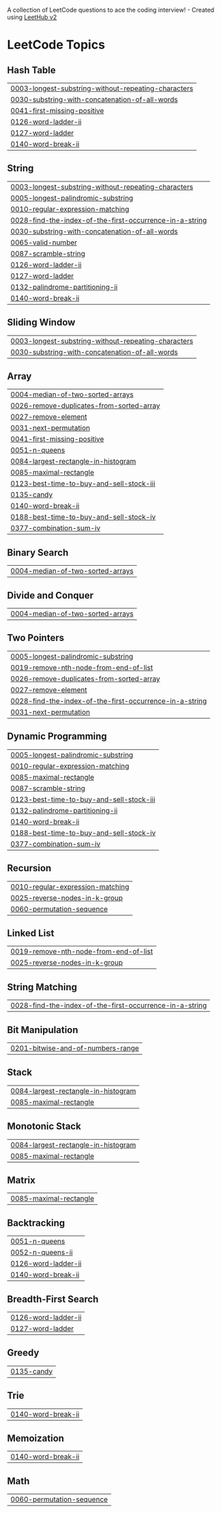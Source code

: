 A collection of LeetCode questions to ace the coding interview! - Created using [LeetHub v2](https://github.com/arunbhardwaj/LeetHub-2.0)
<!---LeetCode Topics Start-->
# LeetCode Topics
## Hash Table
|  |
| ------- |
| [0003-longest-substring-without-repeating-characters](https://github.com/devanshupathak02/Dsa-task/tree/master/0003-longest-substring-without-repeating-characters) |
| [0030-substring-with-concatenation-of-all-words](https://github.com/devanshupathak02/Dsa-task/tree/master/0030-substring-with-concatenation-of-all-words) |
| [0041-first-missing-positive](https://github.com/devanshupathak02/Dsa-task/tree/master/0041-first-missing-positive) |
| [0126-word-ladder-ii](https://github.com/devanshupathak02/Dsa-task/tree/master/0126-word-ladder-ii) |
| [0127-word-ladder](https://github.com/devanshupathak02/Dsa-task/tree/master/0127-word-ladder) |
| [0140-word-break-ii](https://github.com/devanshupathak02/Dsa-task/tree/master/0140-word-break-ii) |
## String
|  |
| ------- |
| [0003-longest-substring-without-repeating-characters](https://github.com/devanshupathak02/Dsa-task/tree/master/0003-longest-substring-without-repeating-characters) |
| [0005-longest-palindromic-substring](https://github.com/devanshupathak02/Dsa-task/tree/master/0005-longest-palindromic-substring) |
| [0010-regular-expression-matching](https://github.com/devanshupathak02/Dsa-task/tree/master/0010-regular-expression-matching) |
| [0028-find-the-index-of-the-first-occurrence-in-a-string](https://github.com/devanshupathak02/Dsa-task/tree/master/0028-find-the-index-of-the-first-occurrence-in-a-string) |
| [0030-substring-with-concatenation-of-all-words](https://github.com/devanshupathak02/Dsa-task/tree/master/0030-substring-with-concatenation-of-all-words) |
| [0065-valid-number](https://github.com/devanshupathak02/Dsa-task/tree/master/0065-valid-number) |
| [0087-scramble-string](https://github.com/devanshupathak02/Dsa-task/tree/master/0087-scramble-string) |
| [0126-word-ladder-ii](https://github.com/devanshupathak02/Dsa-task/tree/master/0126-word-ladder-ii) |
| [0127-word-ladder](https://github.com/devanshupathak02/Dsa-task/tree/master/0127-word-ladder) |
| [0132-palindrome-partitioning-ii](https://github.com/devanshupathak02/Dsa-task/tree/master/0132-palindrome-partitioning-ii) |
| [0140-word-break-ii](https://github.com/devanshupathak02/Dsa-task/tree/master/0140-word-break-ii) |
## Sliding Window
|  |
| ------- |
| [0003-longest-substring-without-repeating-characters](https://github.com/devanshupathak02/Dsa-task/tree/master/0003-longest-substring-without-repeating-characters) |
| [0030-substring-with-concatenation-of-all-words](https://github.com/devanshupathak02/Dsa-task/tree/master/0030-substring-with-concatenation-of-all-words) |
## Array
|  |
| ------- |
| [0004-median-of-two-sorted-arrays](https://github.com/devanshupathak02/Dsa-task/tree/master/0004-median-of-two-sorted-arrays) |
| [0026-remove-duplicates-from-sorted-array](https://github.com/devanshupathak02/Dsa-task/tree/master/0026-remove-duplicates-from-sorted-array) |
| [0027-remove-element](https://github.com/devanshupathak02/Dsa-task/tree/master/0027-remove-element) |
| [0031-next-permutation](https://github.com/devanshupathak02/Dsa-task/tree/master/0031-next-permutation) |
| [0041-first-missing-positive](https://github.com/devanshupathak02/Dsa-task/tree/master/0041-first-missing-positive) |
| [0051-n-queens](https://github.com/devanshupathak02/Dsa-task/tree/master/0051-n-queens) |
| [0084-largest-rectangle-in-histogram](https://github.com/devanshupathak02/Dsa-task/tree/master/0084-largest-rectangle-in-histogram) |
| [0085-maximal-rectangle](https://github.com/devanshupathak02/Dsa-task/tree/master/0085-maximal-rectangle) |
| [0123-best-time-to-buy-and-sell-stock-iii](https://github.com/devanshupathak02/Dsa-task/tree/master/0123-best-time-to-buy-and-sell-stock-iii) |
| [0135-candy](https://github.com/devanshupathak02/Dsa-task/tree/master/0135-candy) |
| [0140-word-break-ii](https://github.com/devanshupathak02/Dsa-task/tree/master/0140-word-break-ii) |
| [0188-best-time-to-buy-and-sell-stock-iv](https://github.com/devanshupathak02/Dsa-task/tree/master/0188-best-time-to-buy-and-sell-stock-iv) |
| [0377-combination-sum-iv](https://github.com/devanshupathak02/Dsa-task/tree/master/0377-combination-sum-iv) |
## Binary Search
|  |
| ------- |
| [0004-median-of-two-sorted-arrays](https://github.com/devanshupathak02/Dsa-task/tree/master/0004-median-of-two-sorted-arrays) |
## Divide and Conquer
|  |
| ------- |
| [0004-median-of-two-sorted-arrays](https://github.com/devanshupathak02/Dsa-task/tree/master/0004-median-of-two-sorted-arrays) |
## Two Pointers
|  |
| ------- |
| [0005-longest-palindromic-substring](https://github.com/devanshupathak02/Dsa-task/tree/master/0005-longest-palindromic-substring) |
| [0019-remove-nth-node-from-end-of-list](https://github.com/devanshupathak02/Dsa-task/tree/master/0019-remove-nth-node-from-end-of-list) |
| [0026-remove-duplicates-from-sorted-array](https://github.com/devanshupathak02/Dsa-task/tree/master/0026-remove-duplicates-from-sorted-array) |
| [0027-remove-element](https://github.com/devanshupathak02/Dsa-task/tree/master/0027-remove-element) |
| [0028-find-the-index-of-the-first-occurrence-in-a-string](https://github.com/devanshupathak02/Dsa-task/tree/master/0028-find-the-index-of-the-first-occurrence-in-a-string) |
| [0031-next-permutation](https://github.com/devanshupathak02/Dsa-task/tree/master/0031-next-permutation) |
## Dynamic Programming
|  |
| ------- |
| [0005-longest-palindromic-substring](https://github.com/devanshupathak02/Dsa-task/tree/master/0005-longest-palindromic-substring) |
| [0010-regular-expression-matching](https://github.com/devanshupathak02/Dsa-task/tree/master/0010-regular-expression-matching) |
| [0085-maximal-rectangle](https://github.com/devanshupathak02/Dsa-task/tree/master/0085-maximal-rectangle) |
| [0087-scramble-string](https://github.com/devanshupathak02/Dsa-task/tree/master/0087-scramble-string) |
| [0123-best-time-to-buy-and-sell-stock-iii](https://github.com/devanshupathak02/Dsa-task/tree/master/0123-best-time-to-buy-and-sell-stock-iii) |
| [0132-palindrome-partitioning-ii](https://github.com/devanshupathak02/Dsa-task/tree/master/0132-palindrome-partitioning-ii) |
| [0140-word-break-ii](https://github.com/devanshupathak02/Dsa-task/tree/master/0140-word-break-ii) |
| [0188-best-time-to-buy-and-sell-stock-iv](https://github.com/devanshupathak02/Dsa-task/tree/master/0188-best-time-to-buy-and-sell-stock-iv) |
| [0377-combination-sum-iv](https://github.com/devanshupathak02/Dsa-task/tree/master/0377-combination-sum-iv) |
## Recursion
|  |
| ------- |
| [0010-regular-expression-matching](https://github.com/devanshupathak02/Dsa-task/tree/master/0010-regular-expression-matching) |
| [0025-reverse-nodes-in-k-group](https://github.com/devanshupathak02/Dsa-task/tree/master/0025-reverse-nodes-in-k-group) |
| [0060-permutation-sequence](https://github.com/devanshupathak02/Dsa-task/tree/master/0060-permutation-sequence) |
## Linked List
|  |
| ------- |
| [0019-remove-nth-node-from-end-of-list](https://github.com/devanshupathak02/Dsa-task/tree/master/0019-remove-nth-node-from-end-of-list) |
| [0025-reverse-nodes-in-k-group](https://github.com/devanshupathak02/Dsa-task/tree/master/0025-reverse-nodes-in-k-group) |
## String Matching
|  |
| ------- |
| [0028-find-the-index-of-the-first-occurrence-in-a-string](https://github.com/devanshupathak02/Dsa-task/tree/master/0028-find-the-index-of-the-first-occurrence-in-a-string) |
## Bit Manipulation
|  |
| ------- |
| [0201-bitwise-and-of-numbers-range](https://github.com/devanshupathak02/Dsa-task/tree/master/0201-bitwise-and-of-numbers-range) |
## Stack
|  |
| ------- |
| [0084-largest-rectangle-in-histogram](https://github.com/devanshupathak02/Dsa-task/tree/master/0084-largest-rectangle-in-histogram) |
| [0085-maximal-rectangle](https://github.com/devanshupathak02/Dsa-task/tree/master/0085-maximal-rectangle) |
## Monotonic Stack
|  |
| ------- |
| [0084-largest-rectangle-in-histogram](https://github.com/devanshupathak02/Dsa-task/tree/master/0084-largest-rectangle-in-histogram) |
| [0085-maximal-rectangle](https://github.com/devanshupathak02/Dsa-task/tree/master/0085-maximal-rectangle) |
## Matrix
|  |
| ------- |
| [0085-maximal-rectangle](https://github.com/devanshupathak02/Dsa-task/tree/master/0085-maximal-rectangle) |
## Backtracking
|  |
| ------- |
| [0051-n-queens](https://github.com/devanshupathak02/Dsa-task/tree/master/0051-n-queens) |
| [0052-n-queens-ii](https://github.com/devanshupathak02/Dsa-task/tree/master/0052-n-queens-ii) |
| [0126-word-ladder-ii](https://github.com/devanshupathak02/Dsa-task/tree/master/0126-word-ladder-ii) |
| [0140-word-break-ii](https://github.com/devanshupathak02/Dsa-task/tree/master/0140-word-break-ii) |
## Breadth-First Search
|  |
| ------- |
| [0126-word-ladder-ii](https://github.com/devanshupathak02/Dsa-task/tree/master/0126-word-ladder-ii) |
| [0127-word-ladder](https://github.com/devanshupathak02/Dsa-task/tree/master/0127-word-ladder) |
## Greedy
|  |
| ------- |
| [0135-candy](https://github.com/devanshupathak02/Dsa-task/tree/master/0135-candy) |
## Trie
|  |
| ------- |
| [0140-word-break-ii](https://github.com/devanshupathak02/Dsa-task/tree/master/0140-word-break-ii) |
## Memoization
|  |
| ------- |
| [0140-word-break-ii](https://github.com/devanshupathak02/Dsa-task/tree/master/0140-word-break-ii) |
## Math
|  |
| ------- |
| [0060-permutation-sequence](https://github.com/devanshupathak02/Dsa-task/tree/master/0060-permutation-sequence) |
<!---LeetCode Topics End-->